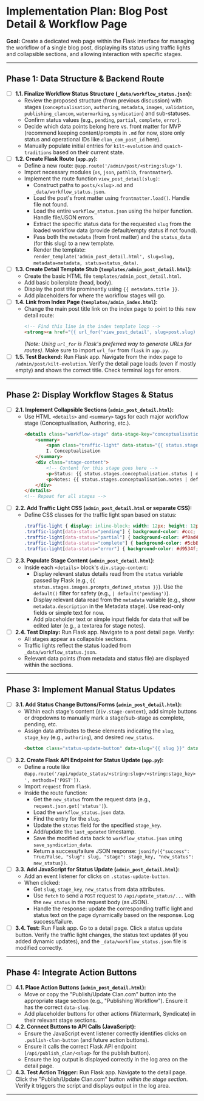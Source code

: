 # Implementation Plan: Blog Post Detail & Workflow Page

**Goal:** Create a dedicated web page within the Flask interface for managing the workflow of a single blog post, displaying its status using traffic lights and collapsible sections, and allowing interaction with specific stages.

---

## Phase 1: Data Structure & Backend Route

*   [ ] **1.1. Finalize Workflow Status Structure (`_data/workflow_status.json`):**
    *   Review the proposed structure (from previous discussion) with stages (`conceptualisation`, `authoring`, `metadata`, `images`, `validation`, `publishing_clancom`, `watermarking`, `syndication`) and sub-statuses.
    *   Confirm status values (e.g., `pending`, `partial`, `complete`, `error`).
    *   Decide which data points belong here vs. front matter for MVP (recommend keeping content/prompts in `.md` for now, store only status and operational IDs like `clan_com_post_id` here).
    *   Manually populate initial entries for `kilt-evolution` and `quaich-traditions` based on their current state.
*   [ ] **1.2. Create Flask Route (`app.py`):**
    *   Define a new route: `@app.route('/admin/post/<string:slug>')`.
    *   Import necessary modules (`os`, `json`, `pathlib`, `frontmatter`).
    *   Implement the route function `view_post_detail(slug)`:
        *   Construct paths to `posts/<slug>.md` and `_data/workflow_status.json`.
        *   Load the post's front matter using `frontmatter.load()`. Handle file not found.
        *   Load the entire `workflow_status.json` using the helper function. Handle file/JSON errors.
        *   Extract the specific status data for the requested `slug` from the loaded workflow data (provide default/empty status if not found).
        *   Pass both the `metadata` (from front matter) and the `status_data` (for this slug) to a new template.
        *   Render the template: `render_template('admin_post_detail.html', slug=slug, metadata=metadata, status=status_data)`.
*   [ ] **1.3. Create Detail Template Stub (`templates/admin_post_detail.html`):**
    *   Create the basic HTML file `templates/admin_post_detail.html`.
    *   Add basic boilerplate (head, body).
    *   Display the post title prominently using `{{ metadata.title }}`.
    *   Add placeholders for where the workflow stages will go.
*   [ ] **1.4. Link from Index Page (`templates/admin_index.html`):**
    *   Change the main post title link on the index page to point to this new detail route:
        ```html
        <!-- Find this line in the index template loop -->
        <strong><a href="{{ url_for('view_post_detail', slug=post.slug) }}">{{ post.title }}</a></strong>
        ```
        *(Note: Using `url_for` is Flask's preferred way to generate URLs for routes)*. Make sure to import `url_for` from `flask` in `app.py`.
*   [ ] **1.5. Test Backend:** Run Flask app. Navigate from the index page to `/admin/post/kilt-evolution`. Verify the detail page loads (even if mostly empty) and shows the correct title. Check terminal logs for errors.

---

## Phase 2: Display Workflow Stages & Status

*   [ ] **2.1. Implement Collapsible Sections (`admin_post_detail.html`):**
    *   Use HTML `<details>` and `<summary>` tags for each major workflow stage (Conceptualisation, Authoring, etc.).
        ```html
        <details class="workflow-stage" data-stage-key="conceptualisation">
            <summary>
                <span class="traffic-light" data-status="{{ status.stages.conceptualisation.status | default('pending') }}"></span> <!-- Traffic light placeholder -->
                I. Conceptualisation
            </summary>
            <div class="stage-content">
                <!-- Content for this stage goes here -->
                <p>Status: {{ status.stages.conceptualisation.status | default('pending') }}</p>
                <p>Notes: {{ status.stages.conceptualisation.notes | default('N/A') }}</p>
            </div>
        </details>
        <!-- Repeat for all stages -->
        ```
*   [ ] **2.2. Add Traffic Light CSS (`admin_post_detail.html` or separate CSS):**
    *   Define CSS classes for the traffic light span based on status:
        ```css
        .traffic-light { display: inline-block; width: 12px; height: 12px; border-radius: 50%; margin-right: 8px; vertical-align: middle; }
        .traffic-light[data-status="pending"] { background-color: #ccc; /* Grey */ }
        .traffic-light[data-status="partial"] { background-color: #f0ad4e; /* Orange */ }
        .traffic-light[data-status="complete"] { background-color: #5cb85c; /* Green */ }
        .traffic-light[data-status="error"] { background-color: #d9534f; /* Red */ }
        ```
*   [ ] **2.3. Populate Stage Content (`admin_post_detail.html`):**
    *   Inside each `<details>` block's `div.stage-content`:
        *   Display relevant status details read from the `status` variable passed by Flask (e.g., `{{ status.stages.images.prompts_defined_status }}`). Use the `default()` filter for safety (e.g., `| default('pending')`).
        *   Display relevant data read from the `metadata` variable (e.g., show `metadata.description` in the Metadata stage). Use read-only fields or simple text for now.
        *   Add placeholder text or simple input fields for data that *will* be edited later (e.g., a textarea for stage notes).
*   [ ] **2.4. Test Display:** Run Flask app. Navigate to a post detail page. Verify:
    *   All stages appear as collapsible sections.
    *   Traffic lights reflect the status loaded from `_data/workflow_status.json`.
    *   Relevant data points (from metadata and status file) are displayed within the sections.

---

## Phase 3: Implement Manual Status Updates

*   [ ] **3.1. Add Status Change Buttons/Forms (`admin_post_detail.html`):**
    *   Within each stage's content (`div.stage-content`), add simple buttons or dropdowns to manually mark a stage/sub-stage as complete, pending, etc.
    *   Assign data attributes to these elements indicating the `slug`, `stage_key` (e.g., `authoring`), and desired `new_status`.
        ```html
        <button class="status-update-button" data-slug="{{ slug }}" data-stage="images" data-new-status="complete">Mark Images Stage Complete</button>
        ```
*   [ ] **3.2. Create Flask API Endpoint for Status Update (`app.py`):**
    *   Define a route like `@app.route('/api/update_status/<string:slug>/<string:stage_key>', methods=['POST'])`.
    *   Import `request` from `flask`.
    *   Inside the route function:
        *   Get the `new_status` from the request data (e.g., `request.json.get('status')`).
        *   Load the `workflow_status.json` data.
        *   Find the entry for the `slug`.
        *   Update the `status` field for the specified `stage_key`.
        *   Add/update the `last_updated` timestamp.
        *   Save the modified data back to `workflow_status.json` using `save_syndication_data`.
        *   Return a success/failure JSON response: `jsonify({"success": True/False, "slug": slug, "stage": stage_key, "new_status": new_status})`.
*   [ ] **3.3. Add JavaScript for Status Update (`admin_post_detail.html`):**
    *   Add an event listener for clicks on `.status-update-button`.
    *   When clicked:
        *   Get `slug`, `stage_key`, `new_status` from data attributes.
        *   Use `fetch` to send a `POST` request to `/api/update_status/...` with the `new_status` in the request body (as JSON).
        *   Handle the response: update the corresponding traffic light and status text on the page dynamically based on the response. Log success/failure.
*   [ ] **3.4. Test:** Run Flask app. Go to a detail page. Click a status update button. Verify the traffic light changes, the status text updates (if you added dynamic updates), and the `_data/workflow_status.json` file is modified correctly.

---

## Phase 4: Integrate Action Buttons

*   [ ] **4.1. Place Action Buttons (`admin_post_detail.html`):**
    *   Move or copy the "Publish/Update Clan.com" button into the appropriate stage section (e.g., "Publishing Workflow"). Ensure it has the correct `data-slug`.
    *   Add placeholder buttons for other actions (Watermark, Syndicate) in their relevant stage sections.
*   [ ] **4.2. Connect Buttons to API Calls (JavaScript):**
    *   Ensure the JavaScript event listener correctly identifies clicks on `.publish-clan-button` (and future action buttons).
    *   Ensure it calls the correct Flask API endpoint (`/api/publish_clan/<slug>` for the publish button).
    *   Ensure the log output is displayed correctly in the log area on the detail page.
*   [ ] **4.3. Test Action Trigger:** Run Flask app. Navigate to the detail page. Click the "Publish/Update Clan.com" button *within the stage section*. Verify it triggers the script and displays output in the log area.

---